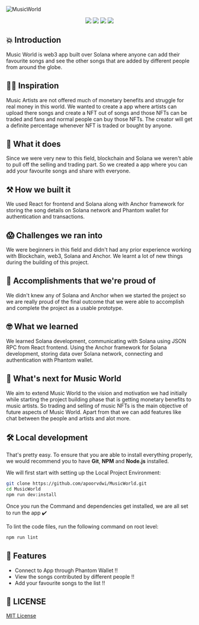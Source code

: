![MusicWorld](https://socialify.git.ci/apoorvdwi/MusicWorld/image?description=1&descriptionEditable=Music%20World%20is%20web3%20app%20built%20over%20Solana%20where%20anyone%20can%20add%20their%20favourite%20songs%20and%20see%20the%20other%20songs%20that%20are%20added%20by%20different%20people.&font=Inter&language=1&name=1&stargazers=1&theme=Light)

<p align="center">
  <img src="https://img.shields.io/badge/code%20style-airbnb-blue" />
  <img src="https://img.shields.io/badge/License-MIT-yellow.svg" />
  <img src="https://img.shields.io/github/stars/apoorvdwi/MusicWorld" />
  <img src="https://img.shields.io/twitter/url?url=https%3A%2F%2Fgithub.com%2Fapoorvdwi%2FMusicWorld" />
</p>

## 💥 Introduction

Music World is web3 app built over Solana where anyone can add their favourite songs and see the other songs that are added by different people from around the globe.

## 👨‍💻 Inspiration
Music Artists are not offered much of monetary benefits and struggle for real money in this world. We wanted to create a app where artists can upload there songs and create a NFT out of songs and those NFTs can be traded and fans and normal people can buy those NFTs. The creator will get a definite percentage whenever NFT is traded or bought by anyone.

## 👀 What it does
Since we were very new to this field, blockchain and Solana we weren't able to pull off the selling and trading part. So we created a app where you can add your favourite songs and share with everyone.

## ⚒️ How we built it
We used React for frontend and Solana along with Anchor framework for storing the song details on Solana network and Phantom wallet for authentication and transactions.

## 😱 Challenges we ran into
We were beginners in this field and didn't had any prior experience working with Blockchain, web3, Solana and Anchor. We learnt a lot of new things during the building of this project.

## 🏅 Accomplishments that we're proud of
We didn't knew any of Solana and Anchor when we started the project so we are really proud of the final outcome that we were able to accomplish and complete the project as a usable prototype.

## 🤓 What we learned
We learned Solana development, communicating with Solana using JSON RPC from React frontend. Using the Anchor framework for Solana development, storing data over Solana network, connecting and authentication with Phantom wallet.

## 🚀 What's next for Music World
We aim to extend Music World to the vision and motivation we had initially while starting the project building phase that is getting monetary benefits to music artists. So trading and selling of music NFTs is the main objective of future aspects of Music World. Apart from that we can add features like chat between the people and artists and alot more.

## 🛠️ Local development
That's pretty easy. To ensure that you are able to install everything properly, we would recommend you to have <b>Git</b>, <b>NPM</b> and <b>Node.js</b> installed.

We will first start with setting up the Local Project Environment:

```sh
git clone https://github.com/apoorvdwi/MusicWorld.git
cd MusicWorld
npm run dev:install
```
Once you run the Command and dependencies get installed, we are all set to run the app ✔️

To lint the code files, run the following command on root level:

```sh
npm run lint
```

## 🥁 Features

- Connect to App through Phantom Wallet !!
- View the songs contributed by different people !!
- Add your favourite songs to the list !!

## 📜 LICENSE

[MIT License](https://github.com/apoorvdwi/MusicWorld/blob/main/LICENSE)
